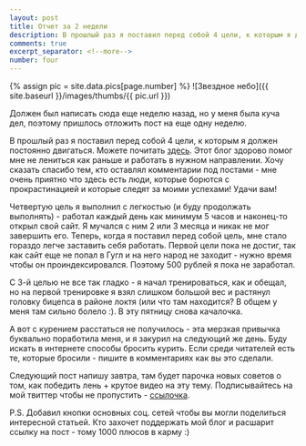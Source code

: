 ```yaml
---
layout: post
title: Отчет за 2 недели
description: В прошлый раз я поставил перед собой 4 цели, к которым я должен постоянно двигаться. Пришло время рассказать об успехах.
comments: true
excerpt_separator: <!--more-->
number: four
---
```

{% assign pic = site.data.pics[page.number] %}
![Звездное небо]({{ site.baseurl }}/images/thumbs/{{ pic.url }})

Должен был написать сюда еще неделю назад, но у меня была куча дел, поэтому пришлось отложить пост на еще одну неделю.

В прошлый раз я поставил перед собой 4 цели, к которым я должен постоянно двигаться. Можете почитать [здесь](http://cash3.ru/pro-moi-tseli/). Этот блог здорово помог мне не лениться как раньше и работать в нужном направлении.<!--more--> Хочу сказать спасибо тем, кто оставлял комментарии под постами - мне очень приятно что здесь есть люди, которые борются с прокрастинацией и которые следят за моими успехами! Удачи вам!

Четвертую цель я выполнил с легкостью (и буду продолжать выполнять) - работал каждый день как минимум 5 часов и наконец-то открыл свой сайт. Я мучался с ним 2 или 3 месяца и никак не мог завершить его. Теперь, когда я поставил перед собой цель, мне стало гораздо легче заставить себя работать. Первой цели пока не достиг, так как сайт еще не попал в Гугл и на него народ не заходит - нужно время чтобы он проиндексировался. Поэтому 500 рублей я пока не заработал.

С 3-й целью не все так гладко - я начал тренироваться, как и обещал, но на первой тренировке я взял слишком большой вес и растянул головку бицепса в районе локтя (или что там находится? В общем у меня там сильно болело :). В эту пятницу снова качалочка.

А вот с курением расстаться не получилось - эта мерзкая привычка буквально поработила меня, и я закурил на следующий же день. Буду искать в интернете способы бросить курить. Если среди читателей есть те, которые бросили - пишите в комментариях как вы это сделали.

Следующий пост напишу завтра, там будет парочка новых советов о том, как победить лень + крутое видео на эту тему. Подписывайтесь на мой твиттер чтобы не пропустить - <a href="https://www.twitter.com/anon_cash3" target="_blank">ссылочка</a>.

P.S. Добавил кнопки основных соц. сетей чтобы вы могли поделиться интересной статьей. Кто захочет поддержать мой блог и расшарит ссылку на пост - тому 1000 плюсов в карму :)